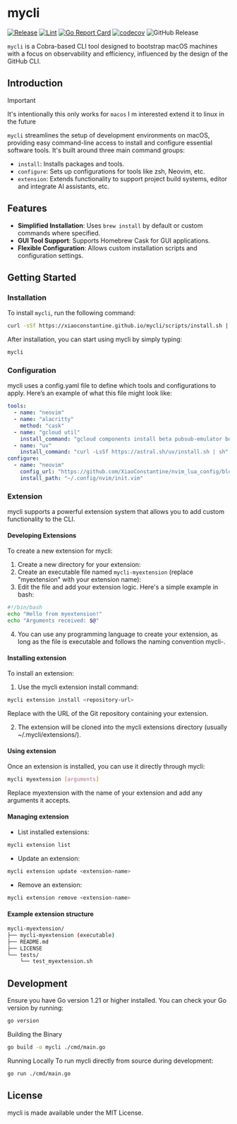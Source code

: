 # mycli


[![Release](https://github.com/XiaoConstantine/mycli/actions/workflows/release.yml/badge.svg)](https://github.com/XiaoConstantine/mycli/actions/workflows/release.yml)
[![Lint](https://github.com/XiaoConstantine/mycli/actions/workflows/lint.yml/badge.svg)](https://github.com/XiaoConstantine/mycli/actions/workflows/lint.yml)
[![Go Report Card](https://goreportcard.com/badge/github.com/XiaoConstantine/mycli)](https://goreportcard.com/report/github.com/XiaoConstantine/mycli)
[![codecov](https://codecov.io/gh/XiaoConstantine/mycli/graph/badge.svg?token=XL61J6R9T1)](https://codecov.io/gh/XiaoConstantine/mycli)
![GitHub Release](https://img.shields.io/github/v/release/XiaoConstantine/mycli)



`mycli` is a Cobra-based CLI tool designed to bootstrap macOS machines with a focus on observability and efficiency, influenced by the design of the GitHub CLI.


## Introduction

>[!IMPORTANT]
>It's intentionally this only works for `macos` I m interested extend it to linux in the future


`mycli` streamlines the setup of development environments on macOS, providing easy command-line access to install and configure essential software tools. It's built around three main command groups:

- `install`: Installs packages and tools.
- `configure`: Sets up configurations for tools like zsh, Neovim, etc.
- `extension`: Extends functionality to support project build systems, editor and integrate AI assistants, etc.

## Features

- **Simplified Installation**: Uses `brew install` by default or custom commands where specified.
- **GUI Tool Support**: Supports Homebrew Cask for GUI applications.
- **Flexible Configuration**: Allows custom installation scripts and configuration settings.

## Getting Started

### Installation

To install `mycli`, run the following command:

```bash
curl -sSf https://xiaoconstantine.github.io/mycli/scripts/install.sh | sh
```

After installation, you can start using mycli by simply typing:

```bash
mycli
```

### Configuration
mycli uses a config.yaml file to define which tools and configurations to apply. Here’s an example of what this file might look like:

```yaml
tools:
  - name: "neovim"
  - name: "alacritty"
    method: "cask"
  - name: "gcloud util"
    install_command: "gcloud components install beta pubsub-emulator bq cloud_sql_proxy gke-gcloud-auth-plugin"
  - name: "uv"
    install_command: "curl -LsSf https://astral.sh/uv/install.sh | sh"
configure:
  - name: "neovim"
    config_url: "https://github.com/XiaoConstantine/nvim_lua_config/blob/master/init.lua"
    install_path: "~/.config/nvim/init.vim"
```

### Extension
mycli supports a powerful extension system that allows you to add custom functionality to the CLI.

#### Developing Extensions

To create a new extension for mycli:

1. Create a new directory for your extension:
2. Create an executable file named `mycli-myextension` (replace "myextension" with your extension name):
3. Edit the file and add your extension logic. Here's a simple example in bash:
```bash
#!/bin/bash
echo "Hello from myextension!"
echo "Arguments received: $@"
```
4. You can use any programming language to create your extension, as long as the file is executable and follows the naming convention mycli-<extensionname>.

#### Installing extension
To install an extension:

1. Use the mycli extension install command:
```bash
mycli extension install <repository-url>
```
Replace <repository-url> with the URL of the Git repository containing your extension.

2. The extension will be cloned into the mycli extensions directory (usually ~/.mycli/extensions/).

#### Using extension
Once an extension is installed, you can use it directly through mycli:
```bash
mycli myextension [arguments]
```

Replace myextension with the name of your extension and add any arguments it accepts.

#### Managing extension
* List installed extensions:
```bash
mycli extension list
```

* Update an extension:
```bash
mycli extension update <extension-name>
```

* Remove an extension:
```bash
mycli extension remove <extension-name>
```

#### Example extension structure
```bash
mycli-myextension/
├── mycli-myextension (executable)
├── README.md
├── LICENSE
└── tests/
    └── test_myextension.sh
```

## Development
Ensure you have Go version 1.21 or higher installed. You can check your Go version by running:

```bash
go version
```

Building the Binary

```bash
go build -o mycli ./cmd/main.go
```

Running Locally
To run mycli directly from source during development:

```bash
go run ./cmd/main.go
```

## License

mycli is made available under the MIT License.
